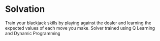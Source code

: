 # Solvation
Train your blackjack skills by playing against the dealer and learning the expected values of each move you make. Solver trained using Q Learning and Dynamic Programming
